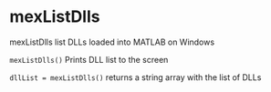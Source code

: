 # mexListDlls

mexListDlls list DLLs loaded into MATLAB on Windows

`mexListDlls()`  Prints DLL list to the screen

`dllList = mexListDlls()`   returns a string array with the list of DLLs
